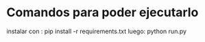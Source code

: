 # Comandos para poder ejecutarlo

instalar con : pip install -r requirements.txt
luego: python run.py

